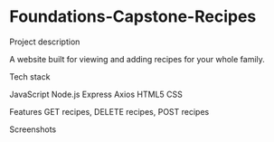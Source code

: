 # Foundations-Capstone-Recipes

Project description

A website built for viewing and adding recipes for your whole family.

Tech stack

JavaScript 
Node.js
Express
Axios
HTML5
CSS

Features
GET recipes, DELETE recipes, POST recipes

Screenshots

